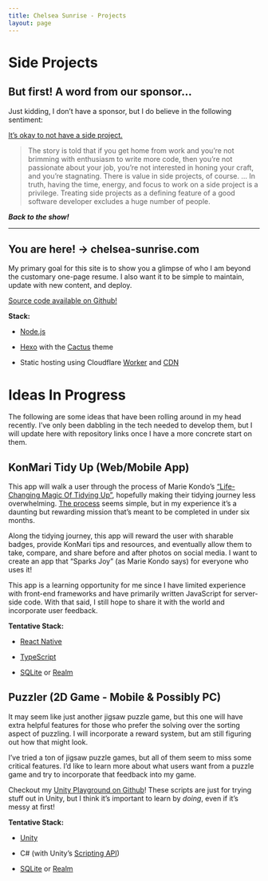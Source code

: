```yaml
---
title: Chelsea Sunrise - Projects
layout: page
---
```


# Side Projects

## But first! A word from our sponsor...

Just kidding, I don’t have a sponsor, but I do believe in the following sentiment:

[It’s okay to not have a side project.](https://code.likeagirl.io/its-okay-not-to-have-a-side-project-b1a109e636f1)
>  The story is told that if you get home from work and you’re not brimming with enthusiasm to write more code, then you’re not passionate about your job, you’re not interested in honing your craft, and you’re stagnating. There is value in side projects, of course. ... In truth, having the time, energy, and focus to work on a side project is a privilege. Treating side projects as a defining feature of a good software developer excludes a huge number of people.

***Back to the show!***

---

## You are here! -> chelsea-sunrise.com

My primary goal for this site is to show you a glimpse of who I am beyond the customary one-page resume. I also want it to be simple to maintain, update with new content, and deploy.

[Source code available on Github!](https://github.com/chelsea-codes/chelsea-sunrise)

**Stack:**

*   [Node.js](https://nodejs.org/en/about/)

*   [Hexo](https://hexo.io/) with the [Cactus](https://github.com/probberechts/hexo-theme-cactus) theme

*   Static hosting using Cloudflare [Worker](https://workers.cloudflare.com) and [CDN](https://www.cloudflare.com/cdn/) 

# Ideas In Progress

The following are some ideas that have been rolling around in my head recently. I’ve only been dabbling in the tech needed to develop them, but I will update here with repository links once I have a more concrete start on them.

## KonMari Tidy Up (Web/Mobile App)

This app will walk a user through the process of Marie Kondo’s [“Life-Changing Magic Of Tidying Up”](https://www.goodreads.com/book/show/22318578-the-life-changing-magic-of-tidying-up), hopefully making their tidying journey less overwhelming. [The process](https://konmari.com/about-the-konmari-method/) seems simple, but in my experience it’s a daunting but rewarding mission that’s meant to be completed in under six months.

Along the tidying journey, this app will reward the user with sharable badges, provide KonMari tips and resources, and eventually allow them to take, compare, and share before and after photos on social media. I want to create an app that “Sparks Joy” (as Marie Kondo says) for everyone who uses it!

This app is a learning opportunity for me since I have limited experience with front-end frameworks and have primarily written JavaScript for server-side code. With that said, I still hope to share it with the world and incorporate user feedback.

**Tentative Stack:**

* [React Native](https://reactnative.dev/)

* [TypeScript](https://www.typescriptlang.org/)

* [SQLite](https://www.sqlite.org/index.html) or [Realm](https://realm.io/)

## Puzzler (2D Game - Mobile & Possibly PC)

It may seem like just another jigsaw puzzle game, but this one will have extra helpful features for those who prefer the solving over the sorting aspect of puzzling. I will incorporate a reward system, but am still figuring out how that might look. 

I’ve tried a ton of jigsaw puzzle games, but all of them seem to miss some critical features. I’d like to learn more about what users want from a puzzle game and try to incorporate that feedback into my game.

Checkout my [Unity Playground on Github](https://github.com/chelsea-codes/unity-playground/tree/main/Assets/Scripts)! These scripts are just for trying stuff out in Unity, but I think it’s important to learn by *doing*, even if it’s messy at first!

**Tentative Stack:**

* [Unity](https://unity.com/)

* C# (with Unity’s [Scripting API](https://docs.unity3d.com/ScriptReference/))

* [SQLite](https://www.sqlite.org/index.html) or [Realm](https://realm.io/)